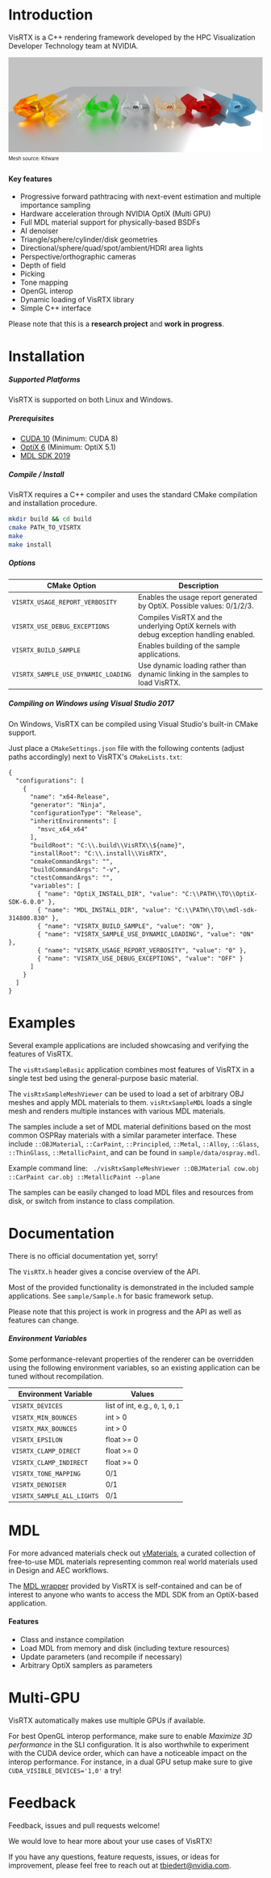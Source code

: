 Introduction
============

VisRTX is a C++ rendering framework developed by the HPC Visualization Developer Technology team at NVIDIA.

![VisRTX Teaser](docs/images/teaser.jpg)
<sub><sup>Mesh source: Kitware</sup></sub>


#### Key features ####
* Progressive forward pathtracing with next-event estimation and multiple importance sampling
* Hardware acceleration through NVIDIA OptiX (Multi GPU)
* Full MDL material support for physically-based BSDFs
* AI denoiser
* Triangle/sphere/cylinder/disk geometries
* Directional/sphere/quad/spot/ambient/HDRI area lights
* Perspective/orthographic cameras
* Depth of field
* Picking
* Tone mapping
* OpenGL interop
* Dynamic loading of VisRTX library
* Simple C++ interface


Please note that this is a **research project** and **work in progress**.


Installation
============

##### Supported Platforms #####
VisRTX is supported on both Linux and Windows.

##### Prerequisites #####
* [CUDA 10](https://developer.nvidia.com/cuda-toolkit) (Minimum: CUDA 8)
* [OptiX 6](https://developer.nvidia.com/optix) (Minimum: OptiX 5.1)
* [MDL SDK 2019](https://developer.nvidia.com/mdl-sdk)


##### Compile / Install #####
VisRTX requires a C++ compiler and uses the standard CMake compilation and installation procedure.

```bash
mkdir build && cd build
cmake PATH_TO_VISRTX
make
make install
```

##### Options #####

| CMake Option  | Description |
| ------------- | ------------- |
| `VISRTX_USAGE_REPORT_VERBOSITY`| Enables the usage report generated by OptiX. Possible values: 0/1/2/3. |
| `VISRTX_USE_DEBUG_EXCEPTIONS`| Compiles VisRTX and the underlying OptiX kernels with debug exception handling enabled. |
| `VISRTX_BUILD_SAMPLE`| Enables building of the sample applications. |
| `VISRTX_SAMPLE_USE_DYNAMIC_LOADING`| Use dynamic loading rather than dynamic linking in the samples to load VisRTX. |


##### Compiling on Windows using Visual Studio 2017 #####

On Windows, VisRTX can be compiled using Visual Studio's built-in CMake support.

Just place a `CMakeSettings.json` file with the following contents (adjust paths accordingly) next to VisRTX's `CMakeLists.txt`:

```
{
  "configurations": [
    {
      "name": "x64-Release",
      "generator": "Ninja",
      "configurationType": "Release",
      "inheritEnvironments": [
        "msvc_x64_x64"
      ],
      "buildRoot": "C:\\.build\\VisRTX\\${name}",
      "installRoot": "C:\\.install\\VisRTX",
      "cmakeCommandArgs": "",
      "buildCommandArgs": "-v",
      "ctestCommandArgs": "",
      "variables": [
        { "name": "OptiX_INSTALL_DIR", "value": "C:\\PATH\\TO\\OptiX-SDK-6.0.0" },
        { "name": "MDL_INSTALL_DIR", "value": "C:\\PATH\\TO\\mdl-sdk-314800.830" },
        { "name": "VISRTX_BUILD_SAMPLE", "value": "ON" },
        { "name": "VISRTX_SAMPLE_USE_DYNAMIC_LOADING", "value": "ON" },
        { "name": "VISRTX_USAGE_REPORT_VERBOSITY", "value": "0" },
        { "name": "VISRTX_USE_DEBUG_EXCEPTIONS", "value": "OFF" }
      ]
    }
  ]
}
```



Examples
============

Several example applications are included showcasing and verifying the features of VisRTX.

The `visRtxSampleBasic` application combines most features of VisRTX in a single test bed using the general-purpose basic material. 

The `visRtxSampleMeshViewer` can be used to load a set of arbitrary OBJ meshes and apply MDL materials to them. 
`visRtxSampleMDL` loads a single mesh and renders multiple instances with various MDL materials.

The samples include a set of MDL material definitions based on the most common OSPRay materials with a similar parameter interface.
These include `::OBJMaterial`, `::CarPaint`, `::Principled`, `::Metal`, `::Alloy`, `::Glass`, `::ThinGlass`, `::MetallicPaint`, and can be found in `sample/data/ospray.mdl`.

Example command line: ` ./visRtxSampleMeshViewer ::OBJMaterial cow.obj ::CarPaint car.obj ::MetallicPaint --plane`

The samples can be easily changed to load MDL files and resources from disk, or switch from instance to class compilation.





Documentation
============

There is no official documentation yet, sorry!

The `VisRTX.h` header gives a concise overview of the API.

Most of the provided functionality is demonstrated in the included sample applications. See `sample/Sample.h` for basic framework setup.

Please note that this project is work in progress and the API as well as features can change.


##### Environment Variables #####

Some performance-relevant properties of the renderer can be overridden using the following environment variables, so an existing application can be tuned without recompilation.

| Environment Variable  | Values |
| ------------- | ------------- |
| `VISRTX_DEVICES`  | list of int, e.g., `0`, `1`, `0,1`  |
| `VISRTX_MIN_BOUNCES`  | int > 0  |
| `VISRTX_MAX_BOUNCES`  | int > 0  |
| `VISRTX_EPSILON`  | float >= 0  |
| `VISRTX_CLAMP_DIRECT`  | float >= 0  |
| `VISRTX_CLAMP_INDIRECT`  | float >= 0  |
| `VISRTX_TONE_MAPPING`  | 0/1  |
| `VISRTX_DENOISER`  | 0/1  |
| `VISRTX_SAMPLE_ALL_LIGHTS`  | 0/1  |




MDL
============

For more advanced materials check out [vMaterials](https://developer.nvidia.com/vmaterials), a curated collection of free-to-use MDL materials representing common real world materials used in Design and AEC workflows.

The [MDL wrapper](https://github.com/NVIDIA/VisRTX/tree/master/src/MDL) provided by VisRTX is self-contained and can be of interest to anyone who wants to access the MDL SDK from an OptiX-based application.

#### Features
 * Class and instance compilation
 * Load MDL from memory and disk (including texture resources)
 * Update parameters (and recompile if necessary)
 * Arbitrary OptiX samplers as parameters



Multi-GPU
============
VisRTX automatically makes use multiple GPUs if available. 

For best OpenGL interop performance, make sure to enable *Maximize 3D performance* in the SLI configuration.
It is also worthwhile to experiment with the CUDA device order, which can have a noticeable impact on the interop performance. For instance, in a dual GPU setup make sure to give `CUDA_VISIBLE_DEVICES='1,0'` a try!




Feedback
===================

Feedback, issues and pull requests welcome! 

We would love to hear more about your use cases of VisRTX!

If you have any questions, feature requests, issues, or ideas for improvement, please feel free to reach out at [tbiedert@nvidia.com](mailto:tbiedert@nvidia.com).
